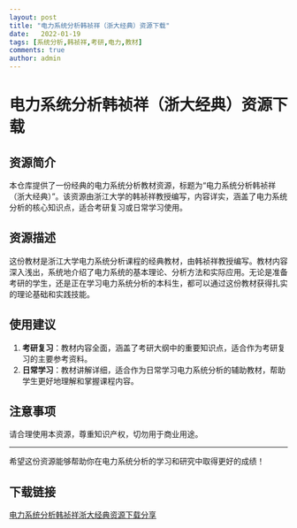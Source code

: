 ```yaml
---
layout: post
title: "电力系统分析韩祯祥（浙大经典）资源下载"
date:   2022-01-19
tags: [系统分析,韩祯祥,考研,电力,教材]
comments: true
author: admin
---
```

# 电力系统分析韩祯祥（浙大经典）资源下载

## 资源简介

本仓库提供了一份经典的电力系统分析教材资源，标题为“电力系统分析韩祯祥（浙大经典）”。该资源由浙江大学的韩祯祥教授编写，内容详实，涵盖了电力系统分析的核心知识点，适合考研复习或日常学习使用。

## 资源描述

这份教材是浙江大学电力系统分析课程的经典教材，由韩祯祥教授编写。教材内容深入浅出，系统地介绍了电力系统的基本理论、分析方法和实际应用。无论是准备考研的学生，还是正在学习电力系统分析的本科生，都可以通过这份教材获得扎实的理论基础和实践技能。

## 使用建议

1. **考研复习**：教材内容全面，涵盖了考研大纲中的重要知识点，适合作为考研复习的主要参考资料。
2. **日常学习**：教材讲解详细，适合作为日常学习电力系统分析的辅助教材，帮助学生更好地理解和掌握课程内容。

## 注意事项

请合理使用本资源，尊重知识产权，切勿用于商业用途。

---

希望这份资源能够帮助你在电力系统分析的学习和研究中取得更好的成绩！

## 下载链接

[电力系统分析韩祯祥浙大经典资源下载分享](https://pan.quark.cn/s/3c359d190c76)